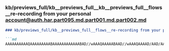 ### kb/previews_full/kb__previews_full__kb__previews_full__flows__re-recording from your personal account@auth.har.part095.md.part001.md.part002.md

```md
### kb/previews_full/kb__previews_full__flows__re-recording from your personal account@auth.har.part095.md.part001.md (part 002)

```md
AAAAAAAAAAQAAAAAAAAABAAAAAAAAAAAABAD//wAAAQAAAAABAAD//wAAAQAAAAD/AAD/AAAAAQAAAAAAAAD/AAAAAQAA/wAAAAH/AAABA
```

```

```
